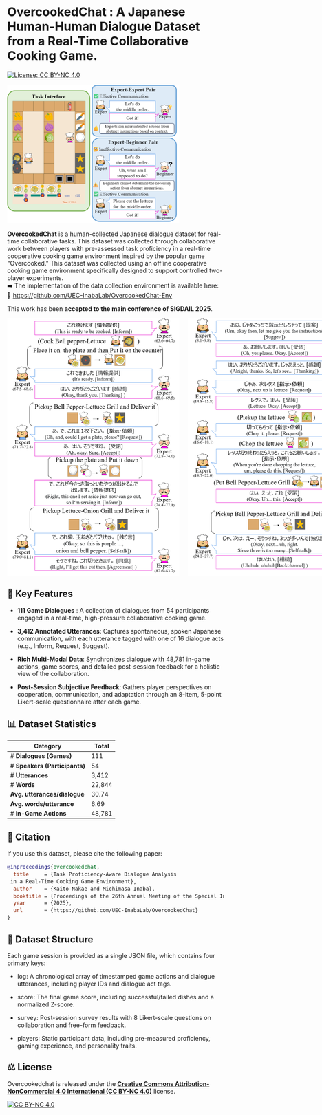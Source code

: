 # OvercookedChat : A Japanese Human-Human Dialogue Dataset from a Real-Time Collaborative Cooking Game. 


[![License: CC BY-NC 4.0](https://img.shields.io/badge/License-CC%20BY--NC%204.0-lightgrey.svg)](https://creativecommons.org/licenses/by-nc/4.0/)


<img src="./images/Overcookedchat_example.png" width="400" />

**OvercookedChat** is a human-collected Japanese dialogue dataset for real-time collaborative tasks. 
This dataset was collected through collaborative work between players with pre-assessed task proficiency in a real-time cooperative cooking game environment inspired by the popular game "Overcooked." 
This dataset was collected using an offline cooperative cooking game environment specifically designed to support controlled two-player experiments.  
➡️ The implementation of the data collection environment is available here:  
🔗 https://github.com/UEC-InabaLab/OvercookedChat-Env

This work has been **accepted to the main conference of SIGDAIL 2025**.

<div style="display: flex; gap: 20px;">
  <img src="./images/exsample_diff_low_with_stamp.png" width="400" />
  <img src="./images/exsample_diff_high_with_stamp.png" width="400" />
</div>

## 🌟 Key Features
- **111 Game Dialogues** : A collection of dialogues from 54 participants engaged in a real-time, high-pressure collaborative cooking game.

- **3,412 Annotated Utterances**: Captures spontaneous, spoken Japanese communication, with each utterance tagged with one of 16 dialogue acts (e.g., Inform, Request, Suggest).

- **Rich Multi-Modal Data**: Synchronizes dialogue with 48,781 in-game actions, game scores, and detailed post-session feedback for a holistic view of the collaboration.

- **Post-Session Subjective Feedback**: Gathers player perspectives on cooperation, communication, and adaptation through an 8-item, 5-point Likert-scale questionnaire after each game.

## 📊 Dataset Statistics

| Category | Total |
|------------------|-----------|
| # **Dialogues (Games)** | 111 |
| # **Speakers (Participants)** | 54 |
| # **Utterances** | 3,412 |
| # **Words** | 22,844 |
| **Avg. utterances/dialogue** | 30.74 |
| **Avg. words/utterance** | 6.69 |
| # **In-Game Actions** | 48,781 |


## 📄 Citation

If you use this dataset, please cite the following paper:

```bibtex
@inproceedings{overcookedchat,
  title     = {Task Proficiency-Aware Dialogue Analysis
 in a Real-Time Cooking Game Environment},
  author    = {Kaito Nakae and Michimasa Inaba},
  booktitle = {Proceedings of the 26th Annual Meeting of the Special Interest Group on Discourse and Dialogue},
  year      = {2025},
  url       = {https://github.com/UEC-InabaLab/OvercookedChat}
}
```

## 📁 Dataset Structure

Each game session is provided as a single JSON file, which contains four primary keys:

- log: A chronological array of timestamped game actions and dialogue utterances, including player IDs and dialogue act tags.

- score: The final game score, including successful/failed dishes and a normalized Z-score.

- survey: Post-session survey results with 8 Likert-scale questions on collaboration and free-form feedback.

- players: Static participant data, including pre-measured proficiency, gaming experience, and personality traits.

## ⚖️ License

Overcookedchat is released under the [**Creative Commons Attribution-NonCommercial 4.0 International (CC BY-NC 4.0)**](https://creativecommons.org/licenses/by-nc/4.0/) license.

[![CC BY-NC 4.0][cc-by-nc-image]][cc-by-nc]

[cc-by-nc]: https://creativecommons.org/licenses/by-nc/4.0/
[cc-by-nc-image]: https://licensebuttons.net/l/by-nc/4.0/88x31.png
[cc-by-nc-shield]: https://img.shields.io/badge/License-CC%20BY--NC%204.0-lightgrey.svg
